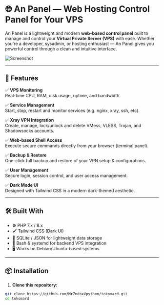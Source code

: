 # 🌐 An Panel — Web Hosting Control Panel for Your VPS

An Panel is a lightweight and modern **web-based control panel** built to manage and control your **Virtual Private Server (VPS)** with ease. Whether you're a developer, sysadmin, or hosting enthusiast — An Panel gives you powerful control through a clean and intuitive interface.

![Screenshot](https://your-screenshot-url.com) <!-- Optional image preview -->

---

## 🚀 Features

✅ **VPS Monitoring**  
Real-time CPU, RAM, disk usage, uptime, and bandwidth.

✅ **Service Management**  
Start, stop, restart and monitor services (e.g. nginx, xray, ssh, etc).

✅ **Xray VPN Integration**  
Create, manage, lock/unlock and delete VMess, VLESS, Trojan, and Shadowsocks accounts.

✅ **Web-based Shell Access**  
Execute secure commands directly from your browser (terminal panel).

✅ **Backup & Restore**  
One-click full backup and restore of your VPN setup & configurations.

✅ **User Management**  
Secure login, session control, and user access management.

✅ **Dark Mode UI**  
Designed with Tailwind CSS in a modern dark-themed aesthetic.

---

## 🛠️ Built With

- ⚙️ PHP 7.x / 8.x
- 🖌️ Tailwind CSS (Dark UI)
- 💽 SQLite / JSON for lightweight data storage
- 📡 Bash & systemd for backend VPS integration
- 🖥️ Works on Debian/Ubuntu-based systems

---

## 📦 Installation

1. **Clone this repository:**

```bash
git clone https://github.com/MrZodoxVpython/tokomard.git
cd tokomard
